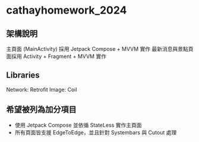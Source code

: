 # cathayhomework_2024
## 架構說明
主頁面 (MainActivity) 採用 Jetpack Compose + MVVM 實作
最新消息與景點頁面採用 Activity + Fragment + MVVM 實作

## Libraries
Network: Retrofit
Image: Coil

## 希望被列為加分項目
* 使用 Jetpack Compose 並依循 StateLess 實作主頁面
* 所有頁面皆支援 EdgeToEdge，並且針對 Systembars 與 Cutout 處理
